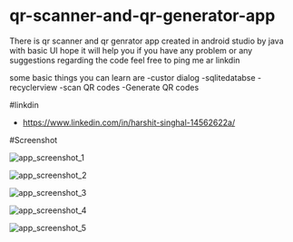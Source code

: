 # qr-scanner-and-qr-generator-app
There is qr scanner and qr genrator app created in android studio by java with basic UI hope it will help you
if you have any problem or any suggestions regarding the code feel free to ping me ar linkdin

 some basic things you can learn are
  -custor dialog 
  -sqlitedatabse 
  -recyclerview
  -scan QR codes
  -Generate QR codes

#linkdin
 - https://www.linkedin.com/in/harshit-singhal-14562622a/

#Screenshot

![app_screenshot_1](https://user-images.githubusercontent.com/98380911/157602155-73a155eb-32b9-4c21-9c2d-2e817654e5c4.jpg)


![app_screenshot_2](https://user-images.githubusercontent.com/98380911/157602159-6c45c8ea-3242-4438-be7d-d2a9ddfa6f8c.jpg)


![app_screenshot_3](https://user-images.githubusercontent.com/98380911/157602157-da1ee48d-374f-4318-ace8-f56c36c92e67.jpg)


![app_screenshot_4](https://user-images.githubusercontent.com/98380911/157602151-56ca0b4e-5f6c-4bfd-b0c5-37417ee1054b.jpg)


![app_screenshot_5](https://user-images.githubusercontent.com/98380911/157602142-6ef4f03f-3637-499a-a175-99850c442b78.jpg)

